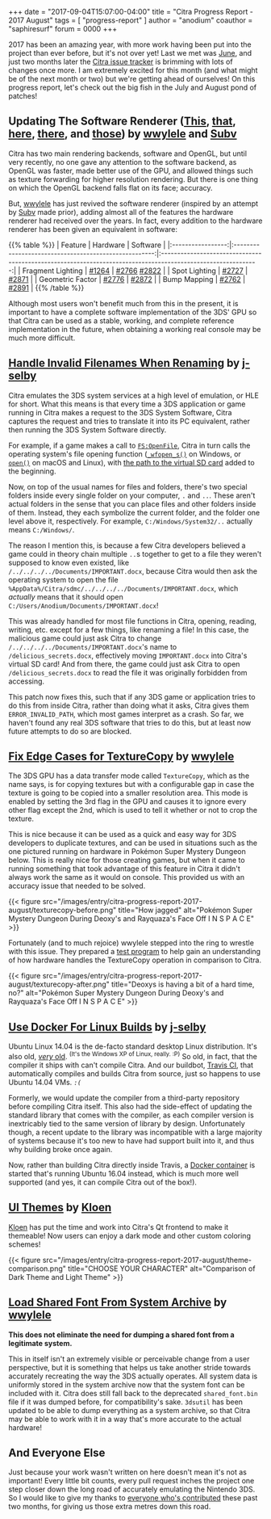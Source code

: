 +++
date = "2017-09-04T15:07:00-04:00"
title = "Citra Progress Report - 2017 August"
tags = [ "progress-report" ]
author = "anodium"
coauthor = "saphiresurf"
forum = 0000
+++

2017 has been an amazing year, with more work having been put into the project
than ever before, but it's not over yet! Last we met was
[June](/entry/citra-progress-report-2017-june/), and just two months later the
[Citra issue tracker](https://github.com/citra-emu/citra/pulls) is brimming with
lots of changes once more. I am extremely excited for this month (and what might
be of the next month or two) but we're getting ahead of ourselves! On this
progress report, let's check out the big fish in the July and August pond of patches!

## Updating The Software Renderer ([This](https://github.com/citra-emu/citra/pull/2766), [that](https://github.com/citra-emu/citra/pull/2822), [here](https://github.com/citra-emu/citra/pull/2871), [there](https://github.com/citra-emu/citra/pull/2872), and [those](https://github.com/citra-emu/citra/pull/2891)) by [wwylele](https://github.com/wwylele) and [Subv](https://github.com/Subv)

Citra has two main rendering backends, software and OpenGL, but until very
recently, no one gave any attention to the software backend, as OpenGL was faster,
made better use of the GPU, and allowed things such as texture forwarding for
higher resolution rendering. But there is one thing on which the OpenGL backend
falls flat on its face; accuracy.

But, [wwylele](https://github.com/wwylele) has just revived the software renderer
(inspired by an attempt by [Subv](https://github.com/Subv) made prior), adding
almost all of the features the hardware renderer had received over the years.
In fact, every addition to the hardware renderer has been given an equivalent
in software:

{{% table %}}
|      Feature      |                        Hardware                       |                                                   Software                                                   |
|:-----------------:|:-----------------------------------------------------:|:------------------------------------------------------------------------------------------------------------:|
| Fragment Lighting | [#1264](https://github.com/citra-emu/citra/pull/1264) |  [#2766](https://github.com/citra-emu/citra/pull/2766) [#2822](https://github.com/citra-emu/citra/pull/2822) |
|   Spot Lighting   | [#2727](https://github.com/citra-emu/citra/pull/2727) |                             [#2871](https://github.com/citra-emu/citra/pull/2871)                            |
|  Geometric Factor | [#2776](https://github.com/citra-emu/citra/pull/2776) |                             [#2872](https://github.com/citra-emu/citra/pull/2872)                            |
|    Bump Mapping   | [#2762](https://github.com/citra-emu/citra/pull/2762) |                             [#2891](https://github.com/citra-emu/citra/pull/2891)                            |
{{% /table %}}

Although most users won't benefit much from this in the present, it is important
to have a complete software implementation of the 3DS' GPU so that Citra can be
used as a stable, working, and complete reference implementation in the future,
when obtaining a working real console may be much more difficult.

## [Handle Invalid Filenames When Renaming](https://github.com/citra-emu/citra/pull/2850) by [j-selby](https://github.com/j-selby)

Citra emulates the 3DS system services at a high level of emulation, or HLE for
short. What this means is that every time a 3DS application or game running in
Citra makes a request to the 3DS System Software, Citra captures the request and
tries to translate it into its PC equivalent, rather then running the 3DS System
Software directly.

For example, if a game makes a call to [`FS:OpenFile`](https://www.3dbrew.org/wiki/FS:OpenFile),
Citra in turn calls the operating system's file opening function
([`_wfopen_s()`](https://docs.microsoft.com/en-us/cpp/c-runtime-library/reference/fopen-s-wfopen-s) on Windows,
or [`open()`](http://pubs.opengroup.org/onlinepubs/9699919799/functions/open.html) on macOS and Linux),
with [the path to the virtual SD card](/wiki/user-directory/) added to the beginning.

Now, on top of the usual names for files and folders, there's two special folders
inside every single folder on your computer, `.` and `..`. These aren't actual
folders in the sense that you can place files and other folders inside of them.
Instead, they each symbolize the current folder, and the folder one level above
it, respectively. For example, `C:/Windows/System32/..` actually means `C:/Windows/`.

The reason I mention this, is because a few Citra developers believed a game could
in theory chain multiple `..`s together to get to a file they weren't supposed
to know even existed, like `/../../../../Documents/IMPORTANT.docx`, because Citra
would then ask the operating system to open the file
`%AppData%/Citra/sdmc/../../../../Documents/IMPORTANT.docx`, which *actually*
means that it should open `C:/Users/Anodium/Documents/IMPORTANT.docx`!

This was already handled for most file functions in Citra, opening, reading,
writing, etc. except for a few things, like renaming a file! In this case, the
malicious game could just ask Citra to change `/../../../../Documents/IMPORTANT.docx`'s
name to `/delicious_secrets.docx`, effectively moving `IMPORTANT.docx` into Citra's
virtual SD card! And from there, the game could just ask Citra to open
`/delicious_secrets.docx` to read the file it was originally forbidden from accessing.

This patch now fixes this, such that if any 3DS game or application tries to do
this from inside Citra, rather than doing what it asks, Citra gives them `ERROR_INVALID_PATH`,
which most games interpret as a crash. So far, we haven't found any real 3DS
software that tries to do this, but at least now future attempts to do so are blocked.

## [Fix Edge Cases for TextureCopy](https://github.com/citra-emu/citra/pull/2809) by [wwylele](https://github.com/wwylele)

The 3DS GPU has a data transfer mode called `TextureCopy`, which as the name says,
is for copying textures but with a configurable gap in case the texture is going
to be copied into a smaller resolution area. This mode is enabled by setting the
3rd flag in the GPU and causes it to ignore every other flag except the 2nd, which
is used to tell it whether or not to crop the texture. 

This is nice because it can be used as a quick and easy way for 3DS developers to
duplicate textures, and can be used in situations such as the one pictured running
on hardware in Pokémon Super Mystery Dungeon below. This is really nice for those
creating games, but when it came to running something that took advantage of this
feature in Citra it didn't always work the same as it would on console. This
provided us with an accuracy issue that needed to be solved.

{{< figure src="/images/entry/citra-progress-report-2017-august/texturecopy-before.png" 
    title="How jagged" alt="Pokémon Super Mystery Dungeon During Deoxy's and Rayquaza's Face Off   I N   S P A C E" >}}

Fortunately (and to much rejoice) wwylele stepped into the ring to wrestle with
this issue. They prepared a [test program](https://github.com/wwylele/ctrhwtest/tree/master/texture-copy-test)
to help gain an understanding of how hardware handles the TextureCopy operation
in comparison to Citra.

{{< figure src="/images/entry/citra-progress-report-2017-august/texturecopy-after.png" 
    title="Deoxys is having a bit of a hard time, no?" alt="Pokémon Super Mystery Dungeon During Deoxy's and Rayquaza's Face Off   I N   S P A C E" >}}

## [Use Docker For Linux Builds](https://github.com/citra-emu/citra/pull/2869) by [j-selby](https://github.com/j-selby)

Ubuntu Linux 14.04 is the de-facto standard desktop Linux distribution. It's also
old, [*very* old](https://wiki.ubuntu.com/TrustyTahr/ReleaseSchedule#line-37).
<sup>(It's the Windows XP of Linux, really. :P)</sup> So old, in fact, that the
compiler it ships with can't compile Citra. And our buildbot, [Travis CI](https://travis-ci.org/),
that automatically compiles and builds Citra from source, just so happens to use
Ubuntu 14.04 VMs. *`:(`*

Formerly, we would update the compiler from a third-party repository before compiling
Citra itself. This also had the side-effect of updating the standard library that
comes with the compiler, as each compiler version is inextricably tied to the same
version of library by design. Unfortunately though, a recent update to the library
was incompatible with a large majority of systems because it's too new to have had
support built into it, and thus why building broke once again.

Now, rather than building Citra directly inside Travis, a
[Docker container](https://www.docker.com/) is started that's running Ubuntu 16.04
instead, which is much more well supported (and yes, it can compile Citra out of the box!).

## [UI Themes](https://github.com/citra-emu/citra/pull/2804) by [Kloen](https://github.com/kloen)

[Kloen](https://github.com/kloen) has put the time and work into Citra's Qt
frontend to make it themeable! Now users can enjoy a dark mode and other custom
coloring schemes!

{{< figure src="/images/entry/citra-progress-report-2017-august/theme-comparison.png" 
    title="CHOOSE YOUR CHARACTER" alt="Comparison of Dark Theme and Light Theme" >}}

## [Load Shared Font From System Archive](https://github.com/citra-emu/citra/pull/2784) by [wwylele](https://github.com/wwylele)

**This does not eliminate the need for dumping a shared font from a legitimate system.**

This in itself isn't an extremely visible or perceivable change from a user
perspective, but it is something that helps us take another stride towards
accurately recreating the way the 3DS actually operates. All system data is
uniformly stored in the system archive now that the system font can be included
with it. Citra does still fall back to the deprecated `shared_font.bin` file if
it was dumped before, for compatibility's sake. `3dsutil` has been updated to be
able to dump everything as a system archive, so that Citra may be able to work
with it in a way that's more accurate to the actual hardware!

## And Everyone Else

Just because your work wasn't written on here doesn't mean it's not as important!
Every little bit counts, every pull request inches the project one step closer
down the long road of accurately emulating the Nintendo 3DS. So I would like to
give my thanks to [everyone who's contributed](https://github.com/citra-emu/citra/graphs/contributors?from=2017-07-10&to=2017-08-30&type=c)
these past two months, for giving us those extra metres down this road.
